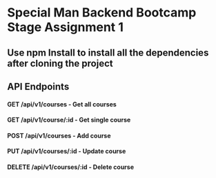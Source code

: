 # Special Man Backend Bootcamp Stage Assignment 1
## Use npm Install to install all the dependencies after cloning the project

## API Endpoints

#### GET /api/v1/courses - Get all courses
#### GET /api/v1/course/:id - Get single course
#### POST /api/v1/courses - Add course
#### PUT /api/v1/courses/:id - Update course
#### DELETE /api/v1/courses/:id - Delete course
